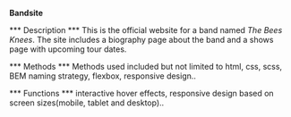 **Bandsite**


*** Description ***
This is the official website for a band named *The Bees Knees*. The site includes a biography page about the band and a shows page with upcoming tour dates.

*** Methods ***
Methods used included but not limited to html, css, scss, BEM naming strategy, flexbox, responsive design..

*** Functions ***
interactive hover effects, responsive design based on screen sizes(mobile, tablet and desktop)..